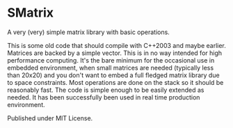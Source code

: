 # SMatrix

A very (very) simple matrix library with basic operations.

This is some old code that should compile with C++2003 and maybe earlier.
Matrices are backed by a simple vector.
This is in no way intended for high performance computing. It's the bare
minimum for the occasional use in embedded environment, when small matrices 
are needed (typically less than 20x20) and you don't want to embed a full fledged 
matrix library due to space constraints.
Most operations are done on the stack so it should be reasonably fast.
The code is simple enough to be easily extended as needed.
It has been successfully been used in real time production environment.

Published under MIT License.
